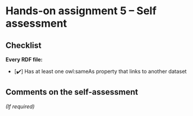 # Hands-on assignment 5 – Self assessment

## Checklist

**Every RDF file:**

- [✔️] Has at least one owl:sameAs property that links to another dataset

## Comments on the self-assessment
_(If required)_
